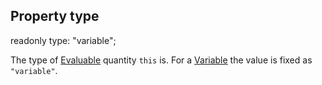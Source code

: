 ## Property type

readonly type: "variable";

The type of [Evaluable](reference/v/0.2.1/core/definition/Evaluable) quantity `this`
is. For a [Variable](reference/v/0.2.1/core/definitions/Variable) the value is
fixed as `"variable"`.